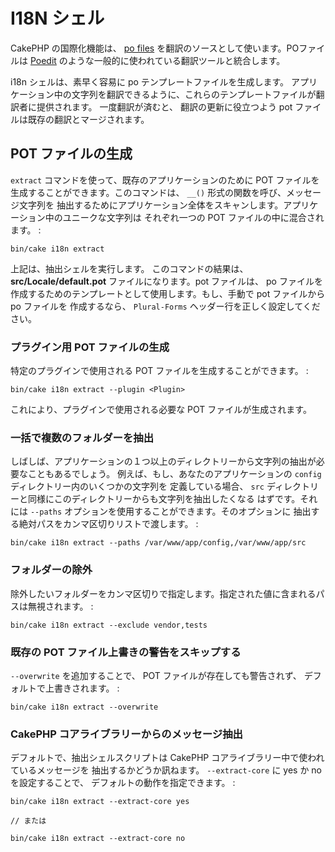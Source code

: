 # I18N シェル

CakePHP の国際化機能は、 [po files](https://en.wikipedia.org/wiki/GNU_gettext)
を翻訳のソースとして使います。POファイルは [Poedit](https://www.poedit.net/)
のような一般的に使われている翻訳ツールと統合します。

i18n シェルは、素早く容易に po テンプレートファイルを生成します。
アプリケーション中の文字列を翻訳できるように、これらのテンプレートファイルが翻訳者に提供されます。
一度翻訳が済むと、 翻訳の更新に役立つよう pot ファイルは既存の翻訳とマージされます。

## POT ファイルの生成

`extract` コマンドを使って、既存のアプリケーションのために POT ファイルを
生成することができます。このコマンドは、 `__()` 形式の関数を呼び、メッセージ文字列を
抽出するためにアプリケーション全体をスキャンします。アプリケーション中のユニークな文字列は
それぞれ一つの POT ファイルの中に混合されます。 :

    bin/cake i18n extract

上記は、抽出シェルを実行します。 このコマンドの結果は、
**src/Locale/default.pot** ファイルになります。pot ファイルは、 po ファイルを
作成するためのテンプレートとして使用します。もし、手動で pot ファイルから po ファイルを
作成するなら、 `Plural-Forms` ヘッダー行を正しく設定してください。

### プラグイン用 POT ファイルの生成

特定のプラグインで使用される POT ファイルを生成することができます。 :

``` text
bin/cake i18n extract --plugin <Plugin>
```

これにより、プラグインで使用される必要な POT ファイルが生成されます。

### 一括で複数のフォルダーを抽出

しばしば、アプリケーションの１つ以上のディレクトリーから文字列の抽出が必要なこともあるでしょう。
例えば、もし、あなたのアプリケーションの `config` ディレクトリー内のいくつかの文字列を
定義している場合、 `src` ディレクトリーと同様にこのディレクトリーからも文字列を抽出したくなる
はずです。それには `--paths` オプションを使用することができます。そのオプションに
抽出する絶対パスをカンマ区切りリストで渡します。 :

    bin/cake i18n extract --paths /var/www/app/config,/var/www/app/src

### フォルダーの除外

除外したいフォルダーをカンマ区切りで指定します。指定された値に含まれるパスは無視されます。 :

    bin/cake i18n extract --exclude vendor,tests

### 既存の POT ファイル上書きの警告をスキップする

`--overwrite` を追加することで、 POT ファイルが存在しても警告されず、
デフォルトで上書きされます。 :

    bin/cake i18n extract --overwrite

### CakePHP コアライブラリーからのメッセージ抽出

デフォルトで、抽出シェルスクリプトは CakePHP コアライブラリー中で使われているメッセージを
抽出するかどうか訊ねます。 `--extract-core` に yes か no を設定することで、
デフォルトの動作を指定できます。 :

    bin/cake i18n extract --extract-core yes

    // または

    bin/cake i18n extract --extract-core no
